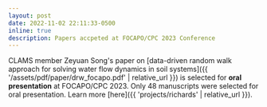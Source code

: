 ```yaml
---
layout: post
date: 2022-11-02 22:11:33-0500
inline: true
description: Papers accpeted at FOCAPO/CPC 2023 Conference
---
```


CLAMS member Zeyuan Song's paper on [data-driven random walk approach for solving water flow dynamics in soil systems]({{ '/assets/pdf/paper/drw_focapo.pdf' | relative_url }}) is selected for **oral presentation** at FOCAPO/CPC 2023. Only 48 manuscripts were selected for oral presentation. Learn more [here]({{ 'projects/richards' | relative_url }}).